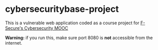 # cybersecuritybase-project
This is a vulnerable web application coded as a course project for [F-Secure's Cybersecurity MOOC](https://cybersecuritybase.github.io/project/)

**Warning:** if you run this, make sure port 8080 is **not** accessible from the internet.

